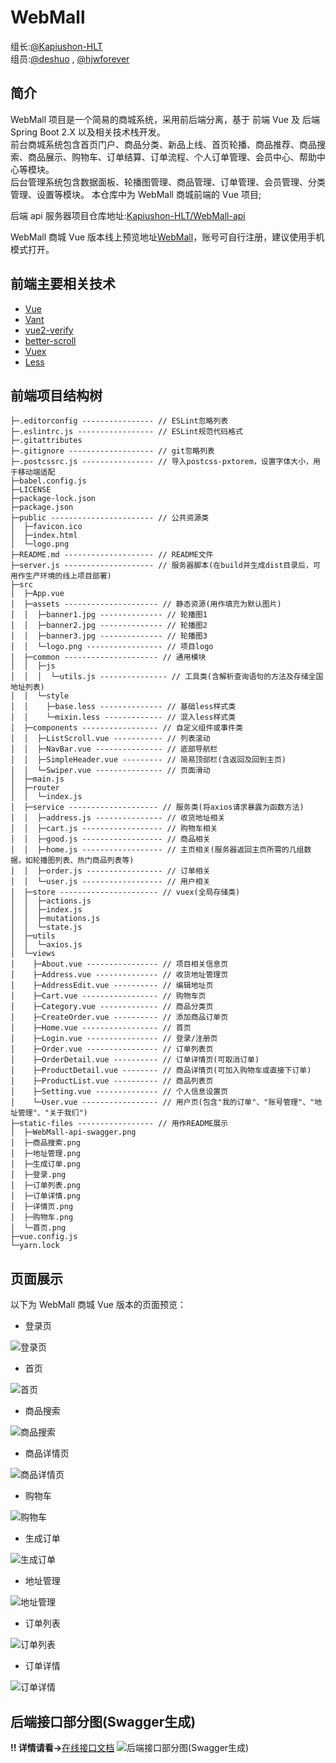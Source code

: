 # WebMall

组长:[@Kapiushon-HLT](https://github.com/Kapiushon-HLT/WebMall)  
组员:[@deshuo](https://github.com/deng-shuo) , [@hjwforever](https://github.com/hjwforever)

## 简介

WebMall 项目是一个简易的商城系统，采用前后端分离，基于 前端 Vue 及 后端 Spring Boot 2.X 以及相关技术栈开发。  
前台商城系统包含首页门户、商品分类、新品上线、首页轮播、商品推荐、商品搜索、商品展示、购物车、订单结算、订单流程、个人订单管理、会员中心、帮助中心等模块。  
后台管理系统包含数据面板、轮播图管理、商品管理、订单管理、会员管理、分类管理、设置等模块。
本仓库中为 WebMall 商城前端的 Vue 项目;

后端 api 服务器项目仓库地址:[Kapiushon-HLT/WebMall-api](https://github.com/Kapiushon-HLT/WebMall-api)

WebMall 商城 Vue 版本线上预览地址[WebMall](https://webmall.aruoxi.top)，账号可自行注册，建议使用手机模式打开。

## 前端主要相关技术

- [Vue](https://github.com/vuejs/vue)
- [Vant](https://github.com/youzan/vant)
- [vue2-verify](https://github.com/mizuka-wu/vue2-verify)
- [better-scroll](https://github.com/ustbhuangyi/better-scroll)
- [Vuex](https://github.com/vuejs/vuex)
- [Less](http://lesscss.cn/)

## 前端项目结构树

```code
├─.editorconfig ---------------- // ESLint忽略列表
├─.eslintrc.js ----------------- // ESLint规范代码格式
├─.gitattributes
├─.gitignore ------------------- // git忽略列表
├─.postcssrc.js ---------------- // 导入postcss-pxtorem，设置字体大小，用于移动端适配
├─babel.config.js
├─LICENSE
├─package-lock.json
├─package.json
├─public ----------------------- // 公共资源类
│  ├─favicon.ico
│  ├─index.html
│  └─logo.png
├─README.md -------------------- // README文件
├─server.js -------------------- // 服务器脚本(在build并生成dist目录后，可用作生产环境的线上项目部署)
├─src
│  ├─App.vue
│  ├─assets --------------------- // 静态资源(用作填充为默认图片)
│  │  ├─banner1.jpg -------------- // 轮播图1
│  │  ├─banner2.jpg -------------- // 轮播图2
│  │  ├─banner3.jpg -------------- // 轮播图3
│  │  └─logo.png ----------------- // 项目logo
│  ├─common --------------------- // 通用模块
│  │  ├─js
│  │  │  └─utils.js --------------- // 工具类(含解析查询语句的方法及存储全国地址列表)
│  │  └─style
│  │    ├─base.less -------------- // 基础less样式类
│  │    └─mixin.less ------------- // 混入less样式类
│  ├─components ----------------- // 自定义组件或事件类
│  │  ├─ListScroll.vue ----------- // 列表滚动
│  │  ├─NavBar.vue --------------- // 底部导航栏
│  │  ├─SimpleHeader.vue --------- // 简易顶部栏(含返回及回到主页)
│  │  └─Swiper.vue --------------- // 页面滑动
│  ├─main.js
│  ├─router
│  │  └─index.js
│  ├─service -------------------- // 服务类(将axios请求暴露为函数方法)
│  │  ├─address.js --------------- // 收货地址相关
│  │  ├─cart.js ------------------ // 购物车相关
│  │  ├─good.js ------------------ // 商品相关
│  │  ├─home.js ------------------ // 主页相关(服务器返回主页所需的几组数据，如轮播图列表、热门商品列表等)
│  │  ├─order.js ----------------- // 订单相关
│  │  └─user.js ------------------ // 用户相关
│  ├─store ---------------------- // vuex(全局存储类)
│  │  ├─actions.js
│  │  ├─index.js
│  │  ├─mutations.js
│  │  └─state.js
│  ├─utils
│  │  └─axios.js
│  └─views
│    ├─About.vue ---------------- // 项目相关信息页
│    ├─Address.vue -------------- // 收货地址管理页
│    ├─AddressEdit.vue ---------- // 编辑地址页
│    ├─Cart.vue ----------------- // 购物车页
│    ├─Category.vue ------------- // 商品分类页
│    ├─CreateOrder.vue ---------- // 添加商品订单页
│    ├─Home.vue ----------------- // 首页
│    ├─Login.vue ---------------- // 登录/注册页
│    ├─Order.vue ---------------- // 订单列表页
│    ├─OrderDetail.vue ---------- // 订单详情页(可取消订单)
│    ├─ProductDetail.vue -------- // 商品详情页(可加入购物车或直接下订单)
│    ├─ProductList.vue ---------- // 商品列表页
│    ├─Setting.vue -------------- // 个人信息设置页
│    └─User.vue ----------------- // 用户页(包含"我的订单"、"账号管理"、"地址管理"、"关于我们")
├─static-files ----------------- // 用作README展示
│  ├─WebMall-api-swagger.png
│  ├─商品搜索.png
│  ├─地址管理.png
│  ├─生成订单.png
│  ├─登录.png
│  ├─订单列表.png
│  ├─订单详情.png
│  ├─详情页.png
│  ├─购物车.png
│  └─首页.png
├─vue.config.js
└─yarn.lock
```

## 页面展示

以下为 WebMall 商城 Vue 版本的页面预览：

- 登录页

![登录页](http://img.aruoxi.top/webmall-vue/%E7%99%BB%E5%BD%95.png)

- 首页

![首页](http://img.aruoxi.top/webmall-vue/%E9%A6%96%E9%A1%B5.png)

- 商品搜索

![商品搜索](http://img.aruoxi.top/webmall-vue/%E5%95%86%E5%93%81%E6%90%9C%E7%B4%A2.png)

- 商品详情页

![商品详情页](http://img.aruoxi.top/webmall-vue/%E5%95%86%E5%93%81%E8%AF%A6%E6%83%85.png)

- 购物车

![购物车](http://img.aruoxi.top/webmall-vue/%E8%B4%AD%E7%89%A9%E8%BD%A6.png)

- 生成订单

![生成订单](http://img.aruoxi.top/webmall-vue/%E7%94%9F%E6%88%90%E8%AE%A2%E5%8D%95.png)

- 地址管理

![地址管理](http://img.aruoxi.top/webmall-vue/%E5%9C%B0%E5%9D%80%E7%AE%A1%E7%90%86.png)

- 订单列表

![订单列表](http://img.aruoxi.top/webmall-vue/%E8%AE%A2%E5%8D%95%E5%88%97%E8%A1%A8.png)

- 订单详情

![订单详情](http://img.aruoxi.top/webmall-vue/%E8%AE%A2%E5%8D%95%E8%AF%A6%E6%83%85.png)

## 后端接口部分图(Swagger生成)
__!! 详情请看->__[在线接口文档](http://47.94.235.82:28019/swagger-ui.html)
![后端接口部分图(Swagger生成)](http://img.aruoxi.top/webmall-vue/WebMall-api-swagger.png)
